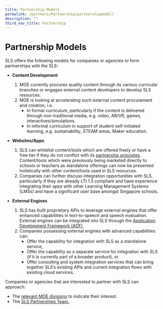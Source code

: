 ```yaml
---
title: Partnership Models
permalink: /partners/Partnership/partnershipmodel/
description: ""
third_nav_title: Partnership
---
```

Partnership Models
==================

SLS offers the following models for companies or agencies to form partnerships with the SLS:

- **Content Development**
    1. MOE currently procures quality content through its various curricular branches or engages external content developers to develop SLS resources.
    2. MOE is looking at accelerating such external content procurement and creation, i.e. 
        - In formal curriculum, particularly if the content is delivered through non-traditional media, e.g. video, AR/VR, games, interactives/simulations.
        - In informal curriculum in support of student self-initiated learning, e.g. sustainability, STEAM areas, Maker education.
   
- **Websites/Apps**
    1. SLS can whitelist content/tools which are offered freely or have a free tier if they do not conflict with its [partnership principles](../../partners/partnershipintegration/partnershipsls.html). Content/tools which were previously being marketed directly to schools or teachers as standalone offerings can now be presented holistically with other content/tools used in SLS resources.
    2. Companies can further discuss integration opportunities with SLS, particularly if they are already LTI 1.3 compliant and have experience integrating their apps with other Learning Management Systems (LMSs) and have a significant user base amongst Singapore schools.
   
- **External Engines**
    1. SLS has built proprietary APIs to leverage external engines that offer enhanced capabilities in text-to-speech and speech evaluation. External engines can be integrated into SLS through the [Application Development Framework (ADF)](../../partners/partnershipintegration/adfspecifications.pdf).
    2. Companies possessing external engines with advanced capabilities can: 
        - Offer the capability for integration with SLS as a standalone service,
        - Offer the capability as a separate service for integration with SLS (if it is currently part of a broader product), or
        - Offer consulting and system integration services that can bring together SLS’s existing APIs and current integration flows with existing cloud services.
 
  
Companies or agencies that are interested to partner with SLS can approach:

- The [relevant MOE divisions](https://www.moe.gov.sg/about-us/organisation-structure) to indicate their interest.
- The [SLS Partnerships Team.](https://go.gov.sg/sls-partnerships-contact)

   
          